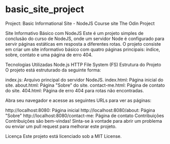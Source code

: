 # basic_site_project
Project: Basic Informational Site - NodeJS Course site The Odin Project


Site Informativo Básico com NodeJS
Este é um projeto simples de conclusão do curso de NodeJS, onde um servidor Node é configurado para servir páginas estáticas em resposta a diferentes rotas. O projeto consiste em criar um site informativo básico com quatro páginas principais: índice, sobre, contato e uma página de erro 404.


Tecnologias Utilizadas
Node.js
HTTP
File System (FS)
Estrutura do Projeto
O projeto está estruturado da seguinte forma:

index.js: Arquivo principal do servidor NodeJS.
index.html: Página inicial do site.
about.html: Página "Sobre" do site.
contact-me.html: Página de contato do site.
404.html: Página de erro 404 para rotas não encontradas.


Abra seu navegador e acesse as seguintes URLs para ver as páginas:

http://localhost:8080: Página inicial
http://localhost:8080/about: Página "Sobre"
http://localhost:8080/contact-me: Página de contato
Contribuições
Contribuições são bem-vindas! Sinta-se à vontade para abrir um problema ou enviar um pull request para melhorar este projeto.

Licença
Este projeto está licenciado sob a MIT License.
